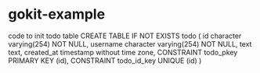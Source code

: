 # gokit-example
code to init todo table
CREATE TABLE IF NOT EXISTS todo
(
    id character varying(254) NOT NULL,
    username character varying(254) NOT NULL,
    text text,
    created_at timestamp without time zone,
    CONSTRAINT todo_pkey PRIMARY KEY (id),
	 CONSTRAINT todo_id_key UNIQUE (id)
)
